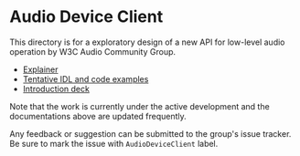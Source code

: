 # Audio Device Client

This directory is for a exploratory design of a new API for low-level
audio operation by W3C Audio Community Group.

- [Explainer](https://github.com/WebAudio/web-audio-cg/blob/master/audio-device-client/explainer.md)
- [Tentative IDL and code examples](https://github.com/WebAudio/web-audio-cg/blob/master/audio-device-client/idl-example.md)
- [Introduction deck](https://bit.ly/audio-device-client-deck)

Note that the work is currently under the active development and the
documentations above are updated frequently.

Any feedback or suggestion can be submitted to the group's issue tracker. Be
sure to mark the issue with `AudioDeviceClient` label.
